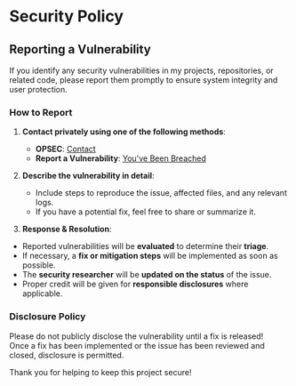 # Security Policy

## Reporting a Vulnerability

If you identify any security vulnerabilities in my projects, repositories, or related code, please report them promptly to ensure system integrity and user protection.

### How to Report
1. **Contact privately using one of the following methods**:
   - **OPSEC**: [Contact](mailto:Izaacap@gmail.com)
   - **Report a Vulnerability**: [You've Been Breached](https://github.com/Izaacapp/Executive_Summary_Latex/security/advisories)

2. **Describe the vulnerability in detail**:
   - Include steps to reproduce the issue, affected files, and any relevant logs.  
   - If you have a potential fix, feel free to share or summarize it.

3. **Response & Resolution**:  
- Reported vulnerabilities will be **evaluated** to determine their **triage**.  
- If necessary, a **fix or mitigation steps** will be implemented as soon as possible.  
- The **security researcher** will be **updated on the status** of the issue.  
- Proper credit will be given for **responsible disclosures** where applicable. 

### Disclosure Policy
Please do not publicly disclose the vulnerability until a fix is released!   
Once a fix has been implemented or the issue has been reviewed and closed, disclosure is permitted.

Thank you for helping to keep this project secure!  

